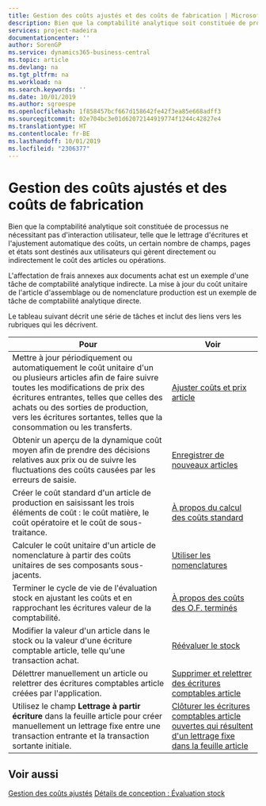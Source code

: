 ```yaml
---
title: Gestion des coûts ajustés et des coûts de fabrication | Microsoft Docs
description: Bien que la comptabilité analytique soit constituée de processus ne nécessitant pas d'interaction utilisateur, telle que le lettrage d'écritures et l'ajustement automatique des coûts, un certain nombre de champs, pages et états sont destinés aux utilisateurs qui gèrent directement ou indirectement le coût des articles ou opérations.
services: project-madeira
documentationcenter: ''
author: SorenGP
ms.service: dynamics365-business-central
ms.topic: article
ms.devlang: na
ms.tgt_pltfrm: na
ms.workload: na
ms.search.keywords: ''
ms.date: 10/01/2019
ms.author: sgroespe
ms.openlocfilehash: 1f858457bcf667d158642fe42f3ea85e668adff3
ms.sourcegitcommit: 02e704bc3e01d62072144919774f1244c42827e4
ms.translationtype: HT
ms.contentlocale: fr-BE
ms.lasthandoff: 10/01/2019
ms.locfileid: "2306377"
---
```

# <a name="handling-inventory-and-manufacturing-costs"></a>Gestion des coûts ajustés et des coûts de fabrication
Bien que la comptabilité analytique soit constituée de processus ne nécessitant pas d'interaction utilisateur, telle que le lettrage d'écritures et l'ajustement automatique des coûts, un certain nombre de champs, pages et états sont destinés aux utilisateurs qui gèrent directement ou indirectement le coût des articles ou opérations.  

 L'affectation de frais annexes aux documents achat est un exemple d'une tâche de comptabilité analytique indirecte. La mise à jour du coût unitaire de l'article d'assemblage ou de nomenclature production est un exemple de tâche de comptabilité analytique directe.  

 Le tableau suivant décrit une série de tâches et inclut des liens vers les rubriques qui les décrivent.   

|**Pour**|**Voir**|  
|------------|-------------|  
|Mettre à jour périodiquement ou automatiquement le coût unitaire d'un ou plusieurs articles afin de faire suivre toutes les modifications de prix des écritures entrantes, telles que celles des achats ou des sorties de production, vers les écritures sortantes, telles que la consommation ou les transferts.|[Ajuster coûts et prix article](inventory-how-adjust-item-costs.md)|  
|Obtenir un aperçu de la dynamique coût moyen afin de prendre des décisions relatives aux prix ou de suivre les fluctuations des coûts causées par les erreurs de saisie.|[Enregistrer de nouveaux articles](inventory-how-register-new-items.md)|  
|Créer le coût standard d'un article de production en saisissant les trois éléments de coût : le coût matière, le coût opératoire et le coût de sous-traitance.|[À propos du calcul des coûts standard](finance-about-calculating-standard-cost.md)|  
|Calculer le coût unitaire d'un article de nomenclature à partir des coûts unitaires de ses composants sous-jacents.|[Utiliser les nomenclatures](inventory-how-work-BOMs.md)|  
|Terminer le cycle de vie de l'évaluation stock en ajustant les coûts et en rapprochant les écritures valeur de la comptabilité.|[À propos des coûts des O.F. terminés](finance-about-finished-production-order-costs.md)|  
|Modifier la valeur d'un article dans le stock ou la valeur d'une écriture comptable article, telle qu'une transaction achat.|[Réévaluer le stock](inventory-how-revalue-inventory.md)|
|Délettrer manuellement un article ou relettrer des écritures comptables article créées par l'application.|[Supprimer et relettrer des écritures comptables article](finance-how-to-remove-and-reapply-item-entries.md)|  
|Utilisez le champ **Lettrage à partir écriture** dans la feuille article pour créer manuellement un lettrage fixe entre une transaction entrante et la transaction sortante initiale.|[Clôturer les écritures comptables article ouvertes qui résultent d'un lettrage fixe dans la feuille article](finance-how-to-close-open-item-ledger-entries-resulting-from-fixed-application-in-the-item-journal.md)|  

## <a name="see-also"></a>Voir aussi  
[Gestion des coûts ajustés](finance-manage-inventory-costs.md)
[Détails de conception : Évaluation stock](design-details-inventory-costing.md)
